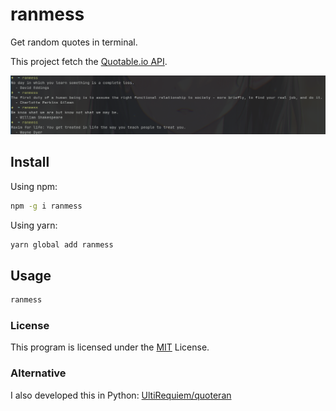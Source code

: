 # ranmess

Get random quotes in terminal.

This project fetch the [Quotable.io API](https://api.quotable.io/random).

![Screenshot](./assets/screenshot.png)

## Install

Using npm:

```bash
npm -g i ranmess
```

Using yarn:

```bash
yarn global add ranmess
```

## Usage

```bash
ranmess
```

### License

This program is licensed under the [MIT](./LICENSE) License.

### Alternative

I also developed this in Python: [UltiRequiem/quoteran](https://github.com/UltiRequiem/quoteran)
